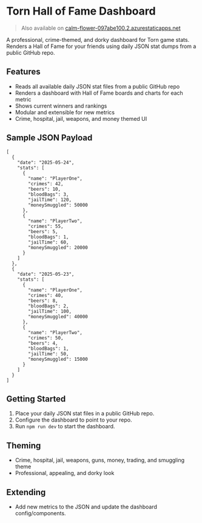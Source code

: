 # Torn Hall of Fame Dashboard

 > Also available on [calm-flower-097abe100.2.azurestaticapps.net](https://calm-flower-097abe100.2.azurestaticapps.net)

A professional, crime-themed, and dorky dashboard for Torn game stats. Renders a Hall of Fame for your friends using daily JSON stat dumps from a public GitHub repo.

## Features
- Reads all available daily JSON stat files from a public GitHub repo
- Renders a dashboard with Hall of Fame boards and charts for each metric
- Shows current winners and rankings
- Modular and extensible for new metrics
- Crime, hospital, jail, weapons, and money themed UI

## Sample JSON Payload
```
[
  {
    "date": "2025-05-24",
    "stats": [
      {
        "name": "PlayerOne",
        "crimes": 42,
        "beers": 10,
        "bloodBags": 3,
        "jailTime": 120,
        "moneySmuggled": 50000
      },
      {
        "name": "PlayerTwo",
        "crimes": 55,
        "beers": 5,
        "bloodBags": 1,
        "jailTime": 60,
        "moneySmuggled": 20000
      }
    ]
  },
  {
    "date": "2025-05-23",
    "stats": [
      {
        "name": "PlayerOne",
        "crimes": 40,
        "beers": 8,
        "bloodBags": 2,
        "jailTime": 100,
        "moneySmuggled": 40000
      },
      {
        "name": "PlayerTwo",
        "crimes": 50,
        "beers": 4,
        "bloodBags": 1,
        "jailTime": 50,
        "moneySmuggled": 15000
      }
    ]
  }
]
```

## Getting Started
1. Place your daily JSON stat files in a public GitHub repo.
2. Configure the dashboard to point to your repo.
3. Run `npm run dev` to start the dashboard.

## Theming
- Crime, hospital, jail, weapons, guns, money, trading, and smuggling theme
- Professional, appealing, and dorky look

## Extending
- Add new metrics to the JSON and update the dashboard config/components.
